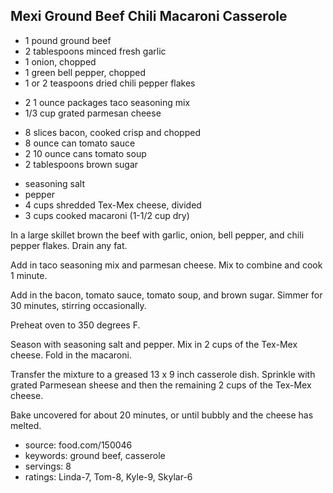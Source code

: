 Mexi Ground Beef Chili Macaroni Casserole
-----------------------------------------

- 1 pound ground beef
- 2 tablespoons minced fresh garlic
- 1 onion, chopped
- 1 green bell pepper, chopped
- 1 or 2 teaspoons dried chili pepper flakes
<!-- -->
- 2 1 ounce packages taco seasoning mix
- 1/3 cup grated parmesan cheese
<!-- -->
- 8 slices bacon, cooked crisp and chopped
- 8 ounce can tomato sauce
- 2 10 ounce cans tomato soup
- 2 tablespoons brown sugar
<!-- -->
- seasoning salt
- pepper
- 4 cups shredded Tex-Mex cheese, divided
- 3 cups cooked macaroni (1-1/2 cup dry)

In a large skillet brown the beef with garlic, onion, bell pepper, and
chili pepper flakes.  Drain any fat.

Add in taco seasoning mix and parmesan cheese.  Mix to combine and
cook 1 minute.

Add in the bacon, tomato sauce, tomato soup, and brown sugar.  Simmer
for 30 minutes, stirring occasionally.

Preheat oven to 350 degrees F.

Season with seasoning salt and pepper.  Mix in 2 cups of the Tex-Mex
cheese.  Fold in the macaroni.

Transfer the mixture to a greased 13 x 9 inch casserole dish.
Sprinkle with grated Parmesean sheese and then the remaining 2 cups of
the Tex-Mex cheese.

Bake uncovered for about 20 minutes, or until bubbly and the cheese
has melted.

- source: food.com/150046
- keywords: ground beef, casserole
- servings: 8
- ratings: Linda-7, Tom-8, Kyle-9, Skylar-6
